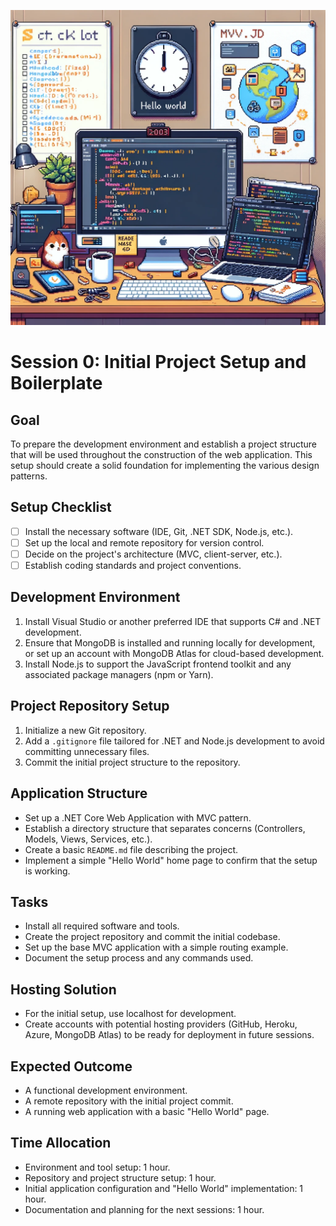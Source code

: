 ![Initial Setup](/00-Inital.webp)


# Session 0: Initial Project Setup and Boilerplate

## Goal
To prepare the development environment and establish a project structure that will be used throughout the construction of the web application. This setup should create a solid foundation for implementing the various design patterns.

## Setup Checklist
- [ ] Install the necessary software (IDE, Git, .NET SDK, Node.js, etc.).
- [ ] Set up the local and remote repository for version control.
- [ ] Decide on the project's architecture (MVC, client-server, etc.).
- [ ] Establish coding standards and project conventions.

## Development Environment
1. Install Visual Studio or another preferred IDE that supports C# and .NET development.
2. Ensure that MongoDB is installed and running locally for development, or set up an account with MongoDB Atlas for cloud-based development.
3. Install Node.js to support the JavaScript frontend toolkit and any associated package managers (npm or Yarn).

## Project Repository Setup
1. Initialize a new Git repository.
2. Add a `.gitignore` file tailored for .NET and Node.js development to avoid committing unnecessary files.
3. Commit the initial project structure to the repository.

## Application Structure
- Set up a .NET Core Web Application with MVC pattern.
- Establish a directory structure that separates concerns (Controllers, Models, Views, Services, etc.).
- Create a basic `README.md` file describing the project.
- Implement a simple "Hello World" home page to confirm that the setup is working.

## Tasks
- Install all required software and tools.
- Create the project repository and commit the initial codebase.
- Set up the base MVC application with a simple routing example.
- Document the setup process and any commands used.

## Hosting Solution
- For the initial setup, use localhost for development.
- Create accounts with potential hosting providers (GitHub, Heroku, Azure, MongoDB Atlas) to be ready for deployment in future sessions.

## Expected Outcome
- A functional development environment.
- A remote repository with the initial project commit.
- A running web application with a basic "Hello World" page.

## Time Allocation
- Environment and tool setup: 1 hour.
- Repository and project structure setup: 1 hour.
- Initial application configuration and "Hello World" implementation: 1 hour.
- Documentation and planning for the next sessions: 1 hour.

